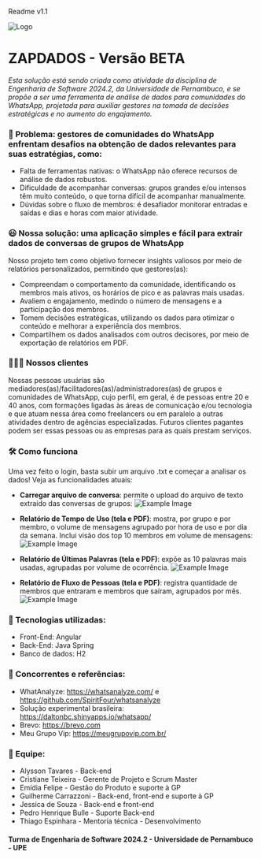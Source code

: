 Readme v1.1

![Logo](https://mcusercontent.com/b168565509c950eee76fc9f1a/images/f3ecd951-4b53-c16a-1b4b-9d9f1a7254f8.png)


# ZAPDADOS - Versão BETA
<i>Esta solução está sendo criada como atividade da disciplina de Engenharia de Software 2024.2, da Universidade de Pernambuco, e se propõe a ser uma ferramenta de análise de dados para comunidades do WhatsApp, projetada para auxiliar gestores na tomada de decisões estratégicas e no aumento do engajamento.</i>

### 🤔 Problema: gestores de comunidades do WhatsApp enfrentam desafios na obtenção de dados relevantes para suas estratégias, como:
- Falta de ferramentas nativas: o WhatsApp não oferece recursos de análise de dados robustos.
- Dificuldade de acompanhar conversas: grupos grandes e/ou intensos têm muito conteúdo, o que torna difícil de acompanhar manualmente.
- Dúvidas sobre o fluxo de membros: é desafiador monitorar entradas e saídas e dias e horas com maior atividade.

### 😃 Nossa solução: uma aplicação simples e fácil para extrair dados de conversas de grupos de WhatsApp
Nosso projeto tem como objetivo fornecer insights valiosos por meio de relatórios personalizados, permitindo que gestores(as):
- Compreendam o comportamento da comunidade, identificando os membros mais ativos, os horários de pico e as palavras mais usadas.
- Avaliem o engajamento, medindo o número de mensagens e a participação dos membros.
- Tomem decisões estratégicas, utilizando os dados para otimizar o conteúdo e melhorar a experiência dos membros.
- Compartilhem os dados analisados com outros decisores, por meio de exportação de relatórios em PDF.

### 👩🏽‍💻 Nossos clientes
Nossas pessoas usuárias são mediadores(as)/facilitadores(as)/administradores(as) de grupos e comunidades de WhatsApp, cujo perfil, em geral, é de pessoas entre 20 e 40 anos, com formações ligadas às áreas de comunicação e/ou tecnologia e que atuam nessa área como freelancers ou em paralelo a outras atividades dentro de agências especializadas. Futuros clientes pagantes podem ser essas pessoas ou as empresas para as quais prestam serviços. 

### 🛠 Como funciona

Uma vez feito o login, basta subir um arquivo .txt e começar a analisar os dados! Veja as funcionalidades atuais:

* <b>Carregar arquivo de conversa</b>: permite o upload do arquivo de texto extraído das conversas de grupos:
          ![Example Image](https://mcusercontent.com/b168565509c950eee76fc9f1a/images/3d3ecced-1548-f6d0-0f6f-b57c0af3362a.png)
  
* <b>Relatório de Tempo de Uso (tela e PDF)</b>: mostra, por grupo e por membro, o volume de mensagens agrupado por hora de uso e por dia da semana. Inclui visão dos top 10 membros em volume de mensagens:
          ![Example Image](https://mcusercontent.com/b168565509c950eee76fc9f1a/images/2c79face-263b-c6e5-520c-2fdcfa93d6c2.png)
  
* <b>Relatório de Últimas Palavras  (tela e PDF)</b>: expõe as 10 palavras mais usadas, agrupadas por volume de ocorrência.
          ![Example Image](https://mcusercontent.com/b168565509c950eee76fc9f1a/images/96ca7d68-e4f8-a01f-53a4-48723bb6ff8c.png)
  
* <b>Relatório de Fluxo de Pessoas (tela e PDF)</b>: registra quantidade de membros que entraram e membros que saíram, agrupados por mês.
          ![Example Image](https://mcusercontent.com/b168565509c950eee76fc9f1a/images/09e2229f-9f37-7797-0f89-b04853b3bd67.png)


### 🤖 Tecnologias utilizadas:
- Front-End: Angular
- Back-End: Java Spring
- Banco de dados: H2


### 👀 Concorrentes e referências:
- WhatAnalyze: https://whatsanalyze.com/ e https://github.com/SpiritFour/whatsanalyze
- Solução experimental brasileira: https://daltonbc.shinyapps.io/whatsapp/
- Brevo: https://brevo.com
- Meu Grupo Vip: https://meugrupovip.com.br/


### 👥 Equipe:
- Alysson Tavares - Back-end
- Cristiane Teixeira - Gerente de Projeto e Scrum Master
- Emídia Felipe - Gestão do Produto e suporte à GP
- Guilherme Carrazzoni - Back-end, front-end e suporte à GP
- Jessica de Souza - Back-end e front-end
- Pedro Henrique Bulle - Suporte Back-end
- Thiago Espinhara - Mentoria técnica - Desenvolvimento

#### Turma de Engenharia de Software 2024.2 - Universidade de Pernambuco - UPE

